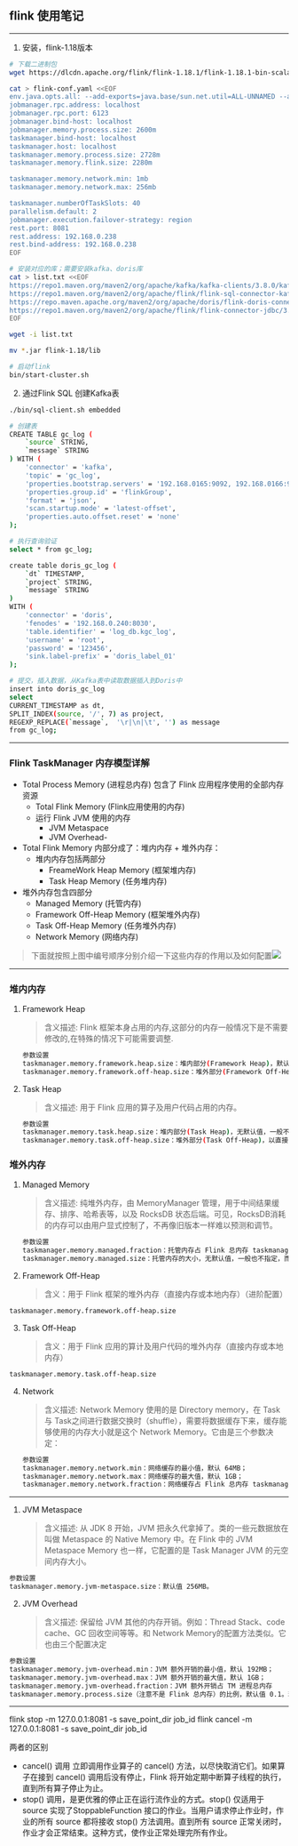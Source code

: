 ## flink 使用笔记
---
1. 安装，flink-1.18版本
```bash
# 下载二进制包
wget https://dlcdn.apache.org/flink/flink-1.18.1/flink-1.18.1-bin-scala_2.12.tgz

cat > flink-conf.yaml <<EOF
env.java.opts.all: --add-exports=java.base/sun.net.util=ALL-UNNAMED --add-exports=java.rmi/sun.rmi.registry=ALL-UNNAMED --add-exports=jdk.compiler/com.sun.tools.javac.api=ALL-UNNAMED --add-exports=jdk.compiler/com.sun.tools.javac.file=ALL-UNNAMED --add-exports=jdk.compiler/com.sun.tools.javac.parser=ALL-UNNAMED --add-exports=jdk.compiler/com.sun.tools.javac.tree=ALL-UNNAMED --add-exports=jdk.compiler/com.sun.tools.javac.util=ALL-UNNAMED --add-exports=java.security.jgss/sun.security.krb5=ALL-UNNAMED --add-opens=java.base/java.lang=ALL-UNNAMED --add-opens=java.base/java.net=ALL-UNNAMED --add-opens=java.base/java.io=ALL-UNNAMED --add-opens=java.base/java.nio=ALL-UNNAMED --add-opens=java.base/sun.nio.ch=ALL-UNNAMED --add-opens=java.base/java.lang.reflect=ALL-UNNAMED --add-opens=java.base/java.text=ALL-UNNAMED --add-opens=java.base/java.time=ALL-UNNAMED --add-opens=java.base/java.util=ALL-UNNAMED --add-opens=java.base/java.util.concurrent=ALL-UNNAMED --add-opens=java.base/java.util.concurrent.atomic=ALL-UNNAMED --add-opens=java.base/java.util.concurrent.locks=ALL-UNNAMED
jobmanager.rpc.address: localhost
jobmanager.rpc.port: 6123
jobmanager.bind-host: localhost
jobmanager.memory.process.size: 2600m
taskmanager.bind-host: localhost
taskmanager.host: localhost
taskmanager.memory.process.size: 2728m
taskmanager.memory.flink.size: 2280m

taskmanager.memory.network.min: 1mb
taskmanager.memory.network.max: 256mb

taskmanager.numberOfTaskSlots: 40
parallelism.default: 2
jobmanager.execution.failover-strategy: region
rest.port: 8081
rest.address: 192.168.0.238
rest.bind-address: 192.168.0.238
EOF

# 安装对应的库；需要安装kafka、doris库
cat > list.txt <<EOF
https://repo1.maven.org/maven2/org/apache/kafka/kafka-clients/3.8.0/kafka-clients-3.8.0.jar
https://repo1.maven.org/maven2/org/apache/flink/flink-sql-connector-kafka/3.2.0-1.18/flink-sql-connector-kafka-3.2.0-1.18.jar
https://repo.maven.apache.org/maven2/org/apache/doris/flink-doris-connector-1.18/1.6.2/flink-doris-connector-1.18-1.6.2.jar
https://repo1.maven.org/maven2/org/apache/flink/flink-connector-jdbc/3.2.0-1.18/flink-connector-jdbc-3.2.0-1.18.jar
EOF

wget -i list.txt

mv *.jar flink-1.18/lib

# 启动flink
bin/start-cluster.sh
```
2. 通过Flink SQL 创建Kafka表
```bash
./bin/sql-client.sh embedded

# 创建表
CREATE TABLE gc_log (
    `source` STRING,
    `message` STRING
) WITH (
    'connector' = 'kafka', 
    'topic' = 'gc_log', 
    'properties.bootstrap.servers' = '192.168.0165:9092, 192.168.0166:9092, 192.168.0167:9092', 
    'properties.group.id' = 'flinkGroup',
    'format' = 'json',
    'scan.startup.mode' = 'latest-offset',
    'properties.auto.offset.reset' = 'none'
);

# 执行查询验证
select * from gc_log;

create table doris_gc_log (
    `dt` TIMESTAMP,
    `project` STRING,
    `message` STRING
)
WITH (
    'connector' = 'doris',
    'fenodes' = '192.168.0.240:8030',
    'table.identifier' = 'log_db.kgc_log',
    'username' = 'root',
    'password' = '123456',
    'sink.label-prefix' = 'doris_label_01'
);

# 提交，插入数据，从Kafka表中读取数据插入到Doris中
insert into doris_gc_log
select 
CURRENT_TIMESTAMP as dt, 
SPLIT_INDEX(source, '/', 7) as project, 
REGEXP_REPLACE(`message`,  '\r|\n|\t', '') as message
from gc_log;
```
---
### Flink TaskManager 内存模型详解
- Total Process Memory (进程总内存) 包含了 Flink 应用程序使用的全部内存资源
  - Total Flink Memory (Flink应用使用的内存)
  - 运行 Flink JVM 使用的内存
    - JVM Metaspace
    - JVM Overhead-
- Total Flink Memory 内部分成了：堆内内存 + 堆外内存：
  - 堆内内存包括两部分
    - FreameWork Heap Memory (框架堆内存)
    - Task Heap Memory (任务堆内存)
- 堆外内存包含四部分
  - Managed Memory (托管内存)
  - Framework Off-Heap Memory (框架堆外内存)
  - Task Off-Heap Memory (任务堆外内存)
  - Network Memory (网络内存)

> 下面就按照上图中编号顺序分别介绍一下这些内存的作用以及如何配置![](img/flink-1.png)
---
### 堆内内存
1. Framework Heap
   > 含义描述: Flink 框架本身占用的内存,这部分的内存一般情况下是不需要修改的,在特殊的情况下可能需要调整.
     ```bash
     参数设置
     taskmanager.memory.framework.heap.size：堆内部分(Framework Heap)，默认值 128M；
     taskmanager.memory.framework.off-heap.size：堆外部分(Framework Off-Heap)，以直接内存形式分配，默认     值 128M。
     ```
2. Task Heap
   > 含义描述: 用于 Flink 应用的算子及用户代码占用的内存。
     ```bash
     参数设置
     taskmanager.memory.task.heap.size：堆内部分(Task Heap)，无默认值，一般不建议设置，会自动用 Flink 总内存减去框架、托管、网络三部分的内存推算得出。
     taskmanager.memory.task.off-heap.size：堆外部分(Task Off-Heap)，以直接内存形式分配，默认值为 0，即不使用。如果代码中需要调用 Native Method 并分配堆外内存，可以指定该参数。一般不使用，所以大多数时候可以保持     0。
     ```
### 堆外内存
1. Managed Memory
   > 含义描述: 纯堆外内存，由 MemoryManager 管理，用于中间结果缓存、排序、哈希表等，以及 RocksDB 状态后端。可见，RocksDB消耗的内存可以由用户显式控制了，不再像旧版本一样难以预测和调节。
     ```bash
     参数设置
     taskmanager.memory.managed.fraction：托管内存占 Flink 总内存 taskmanager.memory.flink.size 的比例，默认值 0.4；
     taskmanager.memory.managed.size：托管内存的大小，无默认值，一般也不指定，而是依照上述比例来推定，更加灵活。
     ```
2. Framework Off-Heap
   > 含义：用于 Flink 框架的堆外内存（直接内存或本地内存）（进阶配置）
```bash
taskmanager.memory.framework.off-heap.size
```
3. Task Off-Heap
   > 含义：用于 Flink 应用的算计及用户代码的堆外内存（直接内存或本地内存）
```bash
taskmanager.memory.task.off-heap.size
```
4. Network
   > 含义描述: Network Memory 使用的是 Directory memory，在 Task 与 Task之间进行数据交换时（shuffle），需要将数据缓存下来，缓存能够使用的内存大小就是这个 Network Memory。它由是三个参数决定：
     ```bash
     参数设置
     taskmanager.memory.network.min：网络缓存的最小值，默认 64MB；
     taskmanager.memory.network.max：网络缓存的最大值，默认 1GB；
     taskmanager.memory.network.fraction：网络缓存占 Flink 总内存 taskmanager.memory.flink.size 的比例，默认值 0.1。若根据此比例算出的内存量比最小值小或比最大值大，就会限制到最小值或者最大值。
     ```
---
1. JVM Metaspace
   > 含义描述: 从 JDK 8 开始，JVM 把永久代拿掉了。类的一些元数据放在叫做 Metaspace 的 Native Memory 中。在 Flink 中的 JVM Metaspace Memory 也一样，它配置的是 Task Manager JVM 的元空间内存大小。
```bash
参数设置
taskmanager.memory.jvm-metaspace.size：默认值 256MB。
```
2. JVM Overhead
   > 含义描述: 保留给 JVM 其他的内存开销。例如：Thread Stack、code cache、GC 回收空间等等。和 Network Memory的配置方法类似。它也由三个配置决定
```bash
参数设置
taskmanager.memory.jvm-overhead.min：JVM 额外开销的最小值，默认 192MB；
taskmanager.memory.jvm-overhead.max：JVM 额外开销的最大值，默认 1GB；
taskmanager.memory.jvm-overhead.fraction：JVM 额外开销占 TM 进程总内存
taskmanager.memory.process.size（注意不是 Flink 总内存）的比例，默认值 0.1。若根据此比例算出的内存量比最小值小或比最大值大，就会限制到最小值或者最大值。
```
---


flink stop -m 127.0.0.1:8081 -s save_point_dir job_id 
flink cancel -m 127.0.0.1:8081 -s save_point_dir job_id



两者的区别
- cancel() 调用
立即调用作业算子的 cancel() 方法，以尽快取消它们。如果算子在接到 cancel() 调用后没有停止，Flink 将开始定期中断算子线程的执行，直到所有算子停止为止。
- stop() 调用，是更优雅的停止正在运行流作业的方式。stop() 仅适用于 source 实现了StoppableFunction 接口的作业。当用户请求停止作业时，作业的所有 source 都将接收 stop() 方法调用。直到所有 source 正常关闭时，作业才会正常结束。这种方式，使作业正常处理完所有作业。